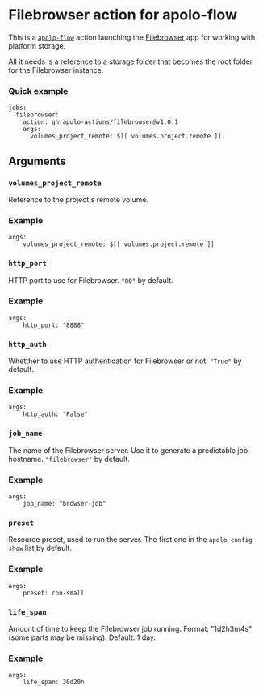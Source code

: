 # Filebrowser action for apolo-flow

This is a [`apolo-flow`](https://github.com/neuro-inc/neuro-flow) action launching the [Filebrowser](https://hub.docker.com/r/filebrowser/filebrowser) app for working with platform storage.

All it needs is a reference to a storage folder that becomes the root folder for the Filebrowser instance.

### Quick example

```
jobs:
  filebrowser:
    action: gh:apolo-actions/filebrowser@v1.0.1
    args:
      volumes_project_remote: $[[ volumes.project.remote ]]
```

## Arguments

### `volumes_project_remote`

Reference to the project's remote volume.

### Example

```
args:
	volumes_project_remote: $[[ volumes.project.remote ]]
```

### `http_port`

HTTP port to use for Filebrowser. `"80"` by default.

### Example

```
args:
	http_port: "8888"
```

### `http_auth`

Whetther to use HTTP authentication for Filebrowser or not. `"True"` by default.

### Example

```
args:
	http_auth: "False"
```

### `job_name`

The name of the Filebrowser server. Use it to generate a predictable job hostname. `"filebrowser"` by default.

### Example

```
args:
	job_name: "browser-job"
```

### `preset`

Resource preset, used to run the server. The first one in the `apolo config show` list by default.

### Example

```
args:
	preset: cpu-small
```

### `life_span`

Amount of time to keep the Filebrowser job running.
Format: "1d2h3m4s" (some parts may be missing).
Default: 1 day.

### Example

```
args:
	life_span: 30d20h
```
